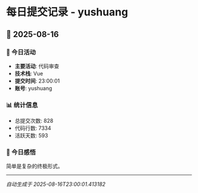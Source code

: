 # 每日提交记录 - yushuang

## 📅 2025-08-16

### 🎯 今日活动
- **主要活动**: 代码审查
- **技术栈**: Vue
- **提交时间**: 23:00:01
- **账号**: yushuang

### 📊 统计信息
- 总提交次数: 828
- 代码行数: 7334
- 活跃天数: 593

### 💭 今日感悟
简单是复杂的终极形式。

---
*自动生成于 2025-08-16T23:00:01.413182*

